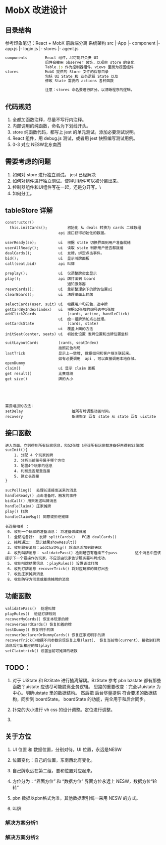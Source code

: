 # MobX 改进设计

## 目录结构

参考印象笔记：React + MobX 前后端分离 系统架构
src
  |-App
    |- component
      |- app.js
      |- login.js
    |- stores
  |- agent.js


```javascript
components        React 组件，尽可能只负责 UI 
                  组件会被用 observer 装饰，以观察 store 的变化
                  Table.js 作为控制器组件，views 里面为视图组件
stores            MobX 提供的 Store 文件的保存目录
                  包括 UI State 和 业务逻辑 State 以及
                  修改 State 需要的 actions 各种函数

                  注意：stores 命名要进行区分。以清晰程序的逻辑。
```

## 代码规范

1. 全都加函数注释，尽量不写行内注释。
1. 内部调用的纯函数，命名为下划线开头。
1. store 纯函数代码，都写上 jest 的单元测试。添加必要测试说明。
1. React 组件，用 debug.js 测试，或者用 jest 快照编写测试用例。
1. 0-3 对应 NESW北东南西


## 需要考虑的问题

1. 如何对 store 进行独立测试。 jest 已经解决
1. 如何对组件进行独立测试。使得UI组件可以被分离出来。
1. 控制器组件和UI组件写在一起，还是分开写。\
1. 如何分工。


## tableStore 详解

```
constructor()     
  this.initCards();         初始化 从 deals 转换为 cards 二维数组
                        api 接口获得初始化的数据。

userReady(se);          ui  根据 state 切换界面到用户准备就绪
userAllReady();         ui  读取 state 判断用户是否都就绪
dealCards();            ui  发牌，绑定点击事件。
bid();                  ui  显示叫牌面板
call(seat,bid)          api 叫牌

preplay();              ui  仅调整牌突出显示
play();                 api 牌打出到 board
                            通知服务器
resetCards();           ui  重新整理余下的牌的位置ui
clearBoard();           ui  清理桌面上的牌

selectCards(user, suit) ui  根据用户和花色，选中牌
getCardByIndex(index)   ui  根据52张牌的编号选中1张牌
addClick2Cards              (cards, active, handleClick)
                        ui  给一组牌添加点击处理。
setCardsState               (cards, state)                         
                        ui  覆盖上面的方法
initSeat(center, seats) ui  初始化设置 发牌位置和出牌位置坐标

suitLayoutCards         (cards, seatIndex)
                        按照花色布局
lastTrick               显示上一墩牌, 数据如何和客户端关联起来。
                        如有必要调用  api ，可以直接调用本地存储。
openDummy
claim()                 ui 显示 claim 面板
get result()            比赛成绩
get size()              牌的大小





需要增加的方法：
setDelay                      给所有牌调整动画时间。
recovery                      断线恢复 回复 state 从 state 回复 uistate
```
## 接口函数
```
进入页面，立刻得到所有玩家信息，和52张牌（应该所有玩家都准备好再得到52张牌）
sucInit(){
    1. 分配 4 个玩家的牌
    2. 分析当前账号属于哪个方位
    3. 配置4个玩家的信息
    4. 判断是否是重连接
    5. 建立长连接
}

sucPolling()  处理长连接发送来的消息
handleReady() 点击准备时，触发的事件
bidCall() 用来发送叫牌消息
handleClaim() 庄家摊牌
play() 打牌
handleClaimMsg() 同意或拒绝摊牌

长连接相关 ：
 0. 收到一个玩家的准备消息： 将准备改成就绪
 1. 全都准备好:  发牌 splitCards()   PC版 dealCards()
 2. 摊牌通过:  显示结果showResult()
 3. 收到聊天消息：addChatMsg() 将消息添加到聊天区
 4. 收到叫牌消息： validatePass() 检测是否有连续三个pass        这个消息中应该提示下一个要操作的玩家，不应该由玩家告诉服务器叫牌成功，
 5. 收到叫牌结果信息 ：playRules() 设置该谁打牌
 6. 收到打牌消息 recoverTrick() 将对应玩家的牌打出去
 7. 收到庄家摊牌消息
 8. 收到防守方同意或拒绝摊牌的消息
```

## 功能函数
```
validatePass()  处理叫牌
playRules()  验证打牌规则
recoverMyCards() 恢复本玩家的牌
recoverGuardCards() 恢复扣着的牌
testDummy() 恢复明手的牌
recoverDeclarerOrDummyCards() 恢复庄家或明手的牌
recoverTrick()根据不同参数实现恢复上墩(last)、 恢复当前墩(current)、接收到打牌消息后打出相应的牌(play) 
setClaimtrick() 设置当前可摊牌的墩数
```

## TODO：
1. 对于 UiState 和 BzState 进行抽离解耦。BzState 参考 pbn
   bzstate 都有那些函数？uistate 应该尽可能脱离业务逻辑。
   思路的重要改变：完全以uistate 为中心。明确uistate 里的数据结构。
   然后把 后台尽量提供 符合要求的数据结构，同步到 boardState。
   boardState 的功能，完全用于和后台同步。

1. 扑克的大小进行 vh css  的设计调整。定位进行调整。
1. 


## 关于方位

1. UI 位置 和 数据位置，分别对待。UI 位置，永远是NESW
1. 位置变化：自己的位置，东南西北有变化。
1. 自己牌永远在第二组，要和位置对应起来。

1. 方位分为：“界面方位” 和 “数据方位” 界面方位永远上 NESW，数据方位“轮转”
1. pbn 数据以pbn格式为准。其他数据索引统一采用 NESW 的方式。

1. 叫牌

### 解决方案分析1

### 解决方案分析2

